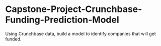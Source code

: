 # Capstone-Project-Crunchbase-Funding-Prediction-Model
Using Crunchbase data, build a model to identify companies that will get funded.
